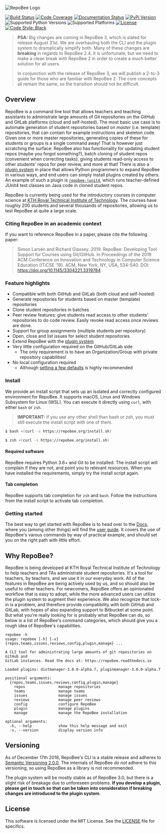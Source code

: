 ![RepoBee Logo](docs/images/RepoBee_large-black.png)

[![Build Status](https://travis-ci.com/repobee/repobee.svg)](https://travis-ci.com/repobee/repobee)
[![Code Coverage](https://codecov.io/gh/repobee/repobee/branch/master/graph/badge.svg)](https://codecov.io/gh/repobee/repobee)
[![Documentation Status](https://readthedocs.org/projects/repobee/badge/?version=stable)](http://repobee.readthedocs.io/en/stable/)
[![PyPi Version](https://badge.fury.io/py/repobee.svg)](https://badge.fury.io/py/repobee)
![Supported Python Versions](https://img.shields.io/badge/python-3.6%2C%203.7%2C%203.8-blue.svg)
![Supported Platforms](https://img.shields.io/badge/platforms-Linux%2C%20macOS-blue.svg)
[![License](https://img.shields.io/badge/license-MIT-blue.svg)](LICENSE)
[![Code Style: Black](https://img.shields.io/badge/code%20style-black-000000.svg)](https://github.com/ambv/black)

> **PSA:** Big changes are coming in RepoBee 3, which is slated for release
> August 31st. We are overhauling both the CLI and the plugin system to
> dramatically simplify both. Many of these changes are **breaking** in regards
> to RepoBee 2.4. It is unfortunate, but we need to make a clean break with
> RepoBee 2 in order to create a much better solution for all users.
>
> In conjunction with the release of RepoBee 3, we will publish a 2-to-3 guide
> for those who are familiar with RepoBee 2. The core concepts all remain the
> same, so the transition should not be difficult.

## Overview
RepoBee is a command line tool that allows teachers and teaching assistants
to administrate large amounts of Git repositories on the GitHub and GitLab
platforms (cloud and self-hosted). The most basic use case is to automate
generation of student repositories based on _master_ (i.e. template)
repositories, that can contain for example instructions and skeleton code. Given
one or more master repositories, generating copies of these for students or
groups is a single command away! That is however just scratching the surface:
RepoBee also has functionality for updating student repos (maybe you forgot
something?), batch cloning of student repos (convenient when correcting tasks),
giving students read-only access to other students' repos for peer review, and
more at that! There is also a [plugin
system](https://github.com/repobee/repobee-plug) in place that allows Python
programmers to expand RepoBee in various ways, and end users can simply install
plugins created by others. An example of such a plugin is
[`repobee-junit4`](https://github.com/repobee/repobee-junit4), which runs
teacher-defined JUnit4 test classes on Java code in cloned student repos.

RepoBee is currently being used for the introductory courses in computer science at
[KTH Royal Technical Institute of Technology](https://www.kth.se/en/eecs). The
courses have roughly 200 students and several thousands of repositories,
allowing us to test RepoBee at quite a large scale.

### Citing RepoBee in an academic context
If you want to reference RepoBee in a paper, please cite the following paper:

> Simon Larsén and Richard Glassey. 2019. RepoBee: Developing Tool Support for
> Courses using Git/GitHub. In Proceedings of the 2019 ACM Conference on
> Innovation and Technology in Computer Science Education (ITiCSE '19). ACM,
> New York, NY, USA, 534-540. DOI: https://doi.org/10.1145/3304221.3319784

### Feature highlights
* Compatible with both GitHub and GitLab (both cloud and self-hosted)
* Generate repositories for students based on master (template) repositories
* Clone student repositories in batches
* Peer review features: give students read access to other students'
  repositories to do code review. Easily revoke read access once reviews are
  done.
* Support for group assignments (multiple students per repository)
* Open, close and list issues for select student repositories
* Extend RepoBee with the
  [plugin system](https://repobee.readthedocs.io/en/stable/plugins.html)
* Very little configuration required on the GitHub/GitLab side
    - The only requirement is to have an Organization/Group with private repository
      capabilities!
* No local configuration required
    - Although [setting a few defaults](https://repobee.readthedocs.io/en/stable/configuration.html#configuration)
      is highly recommended

### Install
We provide an install script that sets up an isolated and correctly configured
environment for RepoBee. It supports macOS, Linux and Windows Subsystem for
Linux (WSL). You can execute it directly using `curl`, with either `bash` or
`zsh`.

> **IMPORTANT:** If you use any other shell than bash or zsh, you must still
> execute the install script with one of them.

```bash
$ bash <(curl -s https://repobee.org/install.sh)
```

```bash
$ zsh <(curl -s https://repobee.org/install.sh)
```

#### Required software
RepoBee requires Python 3.6+ and Git to be installed. The install script will
complain if they are not, and point you to relevant resources. When you have
installed the requirements, simply try the install script again.

#### Tab completion
RepoBee supports tab completion for `zsh` and `bash`. Follow the instructions
from the install script to activate tab completion.

### Getting started
The best way to get started with RepoBee is to head over to the
[Docs](https://repobee.readthedocs.io/en/stable/), where you (among other
things) will find the
[user guide](https://repobee.readthedocs.io/en/stable/userguide.html).
It covers the use of RepoBee's varous commands by way of practical example,
and should set you on the right path with little effort.

## Why RepoBee?
RepoBee is being developed at KTH Royal Technical Institute of Technology to
help teachers and TAs administrate student repositories. It's a tool for
teachers, by teachers, and we use it in our everyday work. All of the features
in RepoBee are being actively used by us, and so should also be useful to other
teachers.  For newcomers, RepoBee offers an opinionated workflow that is easy
to adopt, while the more advanced users can utilize the plugin system to
augment their experience. We also recognize that lock-in is a problem, and
therefore provide compatibility with both GitHub and GitLab, with hopes of also
expanding support to Bitbucket at some point. But what you're really looking
for is probably what RepoBee can do, so below is a list of RepoBee's command
categories, which should give you a rough idea of RepoBee's capabilities.

```
repobee -h
usage: repobee [-h] [-v] {repos,teams,issues,reviews,config,plugin,manage} ...

A CLI tool for administrating large amounts of git repositories on GitHub and
GitLab instances. Read the docs at: https://repobee.readthedocs.io

Loaded plugins: distmanager-3.0.0-alpha.7, pluginmanager-3.0.0-alpha.7

positional arguments:
  {repos,teams,issues,reviews,config,plugin,manage}
    repos               manage repositories
    teams               manage teams
    issues              manage issues
    reviews             manage peer reviews
    config              configure RepoBee
    plugin              manage plugins
    manage              manage the RepoBee installation

optional arguments:
  -h, --help            show this help message and exit
  -v, --version         display version info
```

## Versioning
As of December 17th 2018, RepoBee's CLI is a stable release and adheres to
[Semantic Versioning 2.0.0](https://semver.org/spec/v2.0.0.html). The internals
of RepoBee _do not_ adhere to this versioning, so using RepoBee as a library
is not recommended.

The plugin system will be mostly stable as of RepoBee 3.0, but there is a
slight risk of breakage due to unforeseen problems. **If you develop a plugin,
please get in touch so that can be taken into consideration if breaking changes
are introduced to the plugin system**.

## License
This software is licensed under the MIT License. See the [LICENSE](LICENSE)
file for specifics.
